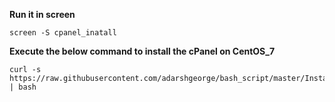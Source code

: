 
**Run it in screen**

```
screen -S cpanel_inatall
```

**Execute the below command to install the cPanel on CentOS_7**
```
curl -s https://raw.githubusercontent.com/adarshgeorge/bash_script/master/Installations_script/cPanel/cpanel_install_CentOS_7.sh | bash
```
